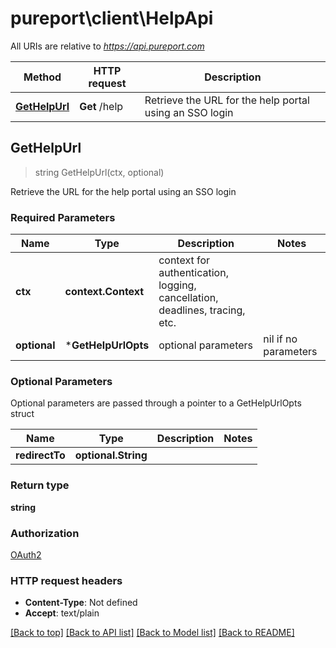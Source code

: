 # pureport\client\HelpApi

All URIs are relative to *https://api.pureport.com*

Method | HTTP request | Description
------------- | ------------- | -------------
[**GetHelpUrl**](HelpApi.md#GetHelpUrl) | **Get** /help | Retrieve the URL for the help portal using an SSO login



## GetHelpUrl

> string GetHelpUrl(ctx, optional)

Retrieve the URL for the help portal using an SSO login

### Required Parameters


Name | Type | Description  | Notes
------------- | ------------- | ------------- | -------------
**ctx** | **context.Context** | context for authentication, logging, cancellation, deadlines, tracing, etc.
 **optional** | ***GetHelpUrlOpts** | optional parameters | nil if no parameters

### Optional Parameters

Optional parameters are passed through a pointer to a GetHelpUrlOpts struct


Name | Type | Description  | Notes
------------- | ------------- | ------------- | -------------
 **redirectTo** | **optional.String**|  | 

### Return type

**string**

### Authorization

[OAuth2](../README.md#OAuth2)

### HTTP request headers

- **Content-Type**: Not defined
- **Accept**: text/plain

[[Back to top]](#) [[Back to API list]](../README.md#documentation-for-api-endpoints)
[[Back to Model list]](../README.md#documentation-for-models)
[[Back to README]](../README.md)

